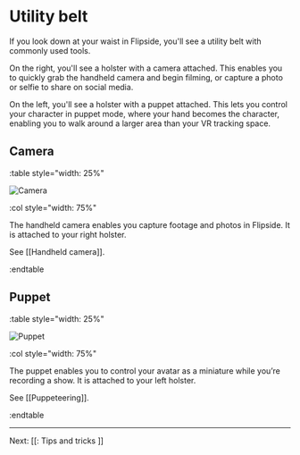# Utility belt

If you look down at your waist in Flipside, you'll see a utility belt with commonly used tools.

On the right, you'll see a holster with a camera attached. This enables you to quickly grab the
handheld camera and begin filming, or capture a photo or selfie to share on social media.

On the left, you'll see a holster with a puppet attached. This lets you control your character
in puppet mode, where your hand becomes the character, enabling you to walk around a larger
area than your VR tracking space.

## Camera

:table style="width: 25%"

![Camera](/files/docs/graphics/model_selfie-camera.png)

:col style="width: 75%"

The handheld camera enables you capture footage and photos in Flipside. It is attached to your right holster.

See [[Handheld camera]].

:endtable

## Puppet

:table style="width: 25%"

![Puppet](/files/docs/graphics/model_puppet.png)

:col style="width: 75%"

The puppet enables you to control your avatar as a miniature while you’re recording a show. It is attached to your left holster.

See [[Puppeteering]].

:endtable

---

Next: [[: Tips and tricks ]]
